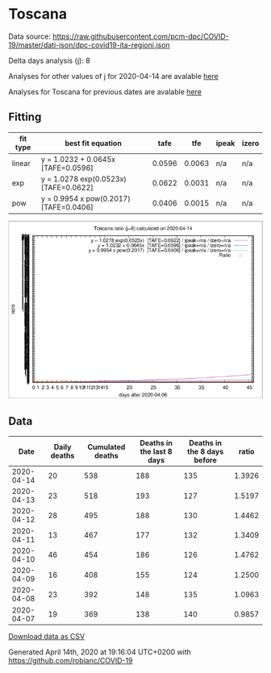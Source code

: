 # Toscana

Data source: https://raw.githubusercontent.com/pcm-dpc/COVID-19/master/dati-json/dpc-covid19-ita-regioni.json

Delta days analysis (j): 8

Analyses for other values of j for 2020-04-14 are avalable [here](../2020-04-14/README.md)

Analyses for Toscana for previous dates are avalable [here](../README.md)

## Fitting 
|fit type|best fit equation|tafe|tfe|ipeak|izero|
|-------|-----|--------|------|---|---|
|linear|y = 1.0232 + 0.0645x  [TAFE=0.0596]|0.0596|0.0063|n/a|n/a|
|exp|y = 1.0278 exp(0.0523x)  [TAFE=0.0622]|0.0622|0.0031|n/a|n/a|
|pow|y = 0.9954 x pow(0.2017)  [TAFE=0.0406]|0.0406|0.0015|n/a|n/a|

![Plot](COVID-19_toscana_j8_2020-04-14.png)

## Data
|Date|Daily deaths|Cumulated deaths|Deaths in the last 8 days|Deaths in the 8 days before|ratio|
|----|----------|-----------|-------|--------------------|-----|
|2020-04-14|20|538|188|135|1.3926|
|2020-04-13|23|518|193|127|1.5197|
|2020-04-12|28|495|188|130|1.4462|
|2020-04-11|13|467|177|132|1.3409|
|2020-04-10|46|454|186|126|1.4762|
|2020-04-09|16|408|155|124|1.2500|
|2020-04-08|23|392|148|135|1.0963|
|2020-04-07|19|369|138|140|0.9857|

[Download data as CSV](COVID-19_toscana_j8_2020-04-14.csv)

Generated April 14th, 2020 at 19:16:04 UTC+0200 with https://github.com/robianc/COVID-19

